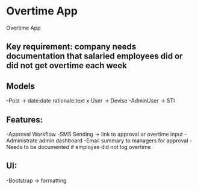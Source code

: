 # Overtime App

Overtime App

## Key requirement: company needs documentation that salaried employees did or did not get overtime each week

## Models

-Post -> date:date rationale:text
x User -> Devise
-AdminUser -> STI

## Features:
-Approval Workflow
-SMS Sending -> link to approval or overtime input
-Administrate admin dashboard
-Email summary to managers for approval
-Needs to be documented if employee did not log overtime

## UI:
-Bootstrap -> formatting